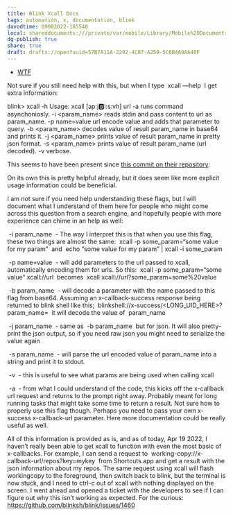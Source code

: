 ```yaml
---
title: Blink Xcall Docs
tags: automation, x, documentation, blink
davodtime: 09082022-105540
local: shareddocuments:///private/var/mobile/Library/Mobile%20Documents/iCloud~md~obsidian/Documents/OBSHIDDIAN/drafts/57B7A11A-2292-4C87-A259-5C6B4A9AA40F.md
dg-publish: true
share: true
draft: drafts://open?uuid=57B7A11A-2292-4C87-A259-5C6B4A9AA40F
---
```

- [WTF](https://davidblue.wtf/drafts/57B7A11A-2292-4C87-A259-5C6B4A9AA40F.html)

Not sure if you still need help with this, but when I type  xcall —help  I get extra information:


blink> xcall -h
Usage: xcall [ap:j:b:i:s:vh] url
-a                runs command asynchoniosly.
-i <param_name>   reads stdin and pass content to url as param_name.
-p name=value     url encode value and adds that parameter to query.
-b <param_name>   decodes value of result param_name in base64 and prints it.
-j <param_name>   prints value of result param_name in pretty json format.
-s <param_name>   prints value of result param_name (url decoded).
-v                verbose.


This seems to have been present since [this commit on their repository](https://github.com/blinksh/blink/commit/2acda6d75be6c11517ebdeaeff43fa26978a4171):

On its own this is pretty helpful already, but it does seem like more explicit usage information could be beneficial.

I am not sure if you need help understanding these flags, but I will document what I understand of them here for people who might come across this question from a search engine, and hopefully people with more experience can chime in an help as well:

 -i param_name  - The way I interpret this is that when you use this flag, these two things are almost the same:  xcall -p some_param=“some value for my param”  and  echo “some value for my param” | xcall -i some_param 

 -p name=value  - will add parameters to the url passed to xcall, automatically encoding them for urls. So this:  xcall -p some_param=“some value” xcall://url  becomes  xcall xcall://url?some_param=some%20value 

 -b param_name  - will decode a parameter with the name passed to this flag from base64. Assuming an x-callback-success response being returned to blink shell like this;  blinkshell://x-success/<LONG_UID_HERE>?param_name=<base64codehere>  it will decode the value of  param_name 

 -j param_name  - same as  -b param_name  but for json. It will also pretty-print the json output, so if you need raw json you might need to serialize the value again

 -s param_name  - will parse the url encoded value of param_name into a string and print it to stdout.

 -v  - this is useful to see what params are being used when calling xcall

 -a  - from what I could understand of the code, this kicks off the x-callback url request and returns to the prompt right away. Probably meant for long running tasks that might take some time to return a result. Not sure how to properly use this flag though. Perhaps you need to pass your own x-success x-callback-url parameter. Here more documentation could be really useful as well.

All of this information is provided as is, and as of today, Apr 19 2022, I haven’t really been able to get xcall to function with even the most basic of x-callbacks. For example, I can send a request to  working-copy://x-callback-url/repos?key=mykey  from Shortcuts.app and get a result with the json information about my repos. The same request using xcall will flash workingcopy to the foreground, then switch back to blink, but the terminal is now stuck, and I need to ctrl-c out of xcall with nothing displayed on the screen. I went ahead and opened a ticket with the developers to see if I can figure out why this isn’t working as expected. For the curious: https://github.com/blinksh/blink/issues/1460